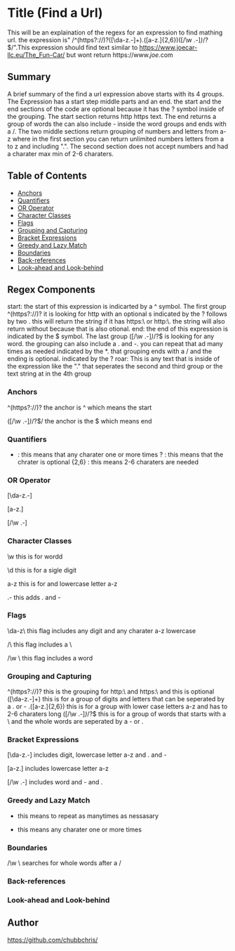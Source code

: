 # Title (Find a Url)


This will be an explaination of the regexs for an expression to find mathing url. the expression is" /^(https?:\/\/)?([\da-z\.-]+)\.([a-z\.]{2,6})([\/\w \.-]*)*\/?$/".This expression should find text similar to https://www.joecar-llc.eu/The_Fun-Car/ but wont return https://www.*joe*.com

## Summary

A brief summary of the find a url expression above starts with its 4 groups. The Expression has a start step middle parts and an end. the start and the end sections of the code are optional because it has the ? symbol inside of the grouping. The start section returns http https text. The end returns a group of words the can also include - inside the word groups and ends with a /. The two middle sections return grouping of numbers and letters from a-z where in the first section you can return unlimited numbers letters from a to z and including ".". The second section does not accept numbers and had a charater max min of 2-6 charaters. 



## Table of Contents

- [Anchors](#anchors)
- [Quantifiers](#quantifiers)
- [OR Operator](#or-operator)
- [Character Classes](#character-classes)
- [Flags](#flags)
- [Grouping and Capturing](#grouping-and-capturing)
- [Bracket Expressions](#bracket-expressions)
- [Greedy and Lazy Match](#greedy-and-lazy-match)
- [Boundaries](#boundaries)
- [Back-references](#back-references)
- [Look-ahead and Look-behind](#look-ahead-and-look-behind)

## Regex Components
start:  the start of this expression is indicarted by a ^ symbol. The first group ^(https?:\/\/)? it is looking for http with an optional s indicated by the ? follows by two \. this will return the string if it has https:\\ or http:\\. the string will also return without because that is also otional.
end: the end of this expression is indicated by the $ symbol. The last group ([\/\w \.-]*)*\/?$ is looking for any word. the grouping can also include a . and -. you can repeat that ad many times as needed indicated by the *. that grouping ends with a / and the ending is optional. indicated by the ?
roar: This is any text that is inside of the expression like the "." that seperates the second and third group or the text string at in the 4th group 

### Anchors
^(https?:\/\/)? the anchor is ^ which means the start 

([\/\w \.-]*)*\/?$/ the anchor is the $ which means end 
### Quantifiers
+ : this means that any charater one or more times 
? : this means that the chrater is optional
{2,6} : this means 2-6 charaters are needed 

### OR Operator
[\da-z\.-]

[a-z\.]

[\/\w \.-]

### Character Classes
\w  this is for wordd 

\d this is for a sigle digit

a-z this is for and lowercase letter a-z

\.- this adds . and -

### Flags
\da-z\ this flag includes any digit and any charater a-z lowercase

\/\ this flag includes a \

\/\w \ this flag includes a word 

### Grouping and Capturing
^(https?:\/\/)?  this is the grouping for http:\\ and   https:\\ and this is optional
([\da-z\.-]+) this is for a group of digits and letters that can be seperated by a . or -
\.([a-z\.]{2,6}) this is for a group with lower case letters a-z and has to 2-6 charaters long 
([\/\w \.-]*)*\/?$ this is for a group of words that starts with a \ and the whole words are seperated by a - or . 

### Bracket Expressions
[\da-z\.-]  includes digit, lowercase letter a-z and . and -

[a-z\.]  includes lowercase letter a-z

[\/\w \.-] includes word and - and .
### Greedy and Lazy Match
*  this means to repeat as manytimes as nessasary 
+ this means any charater one or more times 

### Boundaries
\/\w \ searches for whole words after a /
### Back-references

### Look-ahead and Look-behind

## Author

https://github.com/chubbchris/
